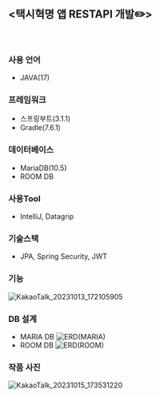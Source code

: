 ## <택시혁명 앱 RESTAPI 개발✏️>
</br>

### 사용 언어
- JAVA(17)

### 프레임워크
- 스프링부트(3.1.1)
- Gradle(7.6.1)

### 데이터베이스
- MariaDB(10.5)
- ROOM DB

### 사용Tool
- IntelliJ, Datagrip

### 기술스택
- JPA, Spring Security, JWT  

### 기능
![KakaoTalk_20231013_172105905](https://github.com/jeonghyeon4782/TaxiProjectRestApi/assets/102511188/6a29decc-4c9f-4b0f-8e7d-c600235972c8)

### DB 설계
- MARIA DB
![ERD(MARIA)](https://github.com/jeonghyeon4782/TaxiProjectRestApi/assets/102511188/80ac16fe-92fb-4b36-a5e4-2d87e0e2688a)
- ROOM DB
![ERD(ROOM)](https://github.com/jeonghyeon4782/TaxiProjectRestApi/assets/102511188/7a323220-d4cd-46ff-b18f-c083fe58092b)


### 작품 사진
![KakaoTalk_20231015_173531220](https://github.com/jeonghyeon4782/TaxiProjectRestApi/assets/102511188/0eda86a4-42f3-47e4-a209-a09b33978990)
